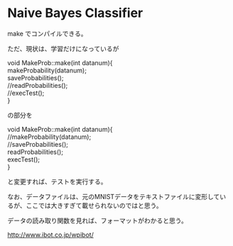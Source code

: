 # Naive Bayes Classifier

make 
でコンパイルできる。

ただ、現状は、学習だけになっているが

void MakeProb::make(int datanum){  
    makeProbability(datanum);  
    saveProbabilities();  
    //readProbabilities();  
    //execTest();  
}  

の部分を

void MakeProb::make(int datanum){  
    //makeProbability(datanum);  
    //saveProbabilities();  
    readProbabilities();  
    execTest();  
}  

と変更すれば、テストを実行する。

なお、データファイルは、元のMNISTデータをテキストファイルに変形しているが、ここでは大きすぎて載せられないのではと思う。

データの読み取り関数を見れば、フォーマットがわかると思う。

http://www.ibot.co.jp/wpibot/
